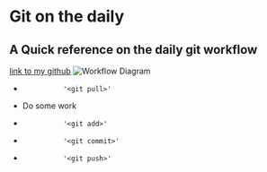 # Git on the daily
## A Quick reference on the daily git workflow
[link to my github](https://github.com/lmontegrande/ADI_MyWork)
![Workflow Diagram](http://heim.ifi.uio.no/gisle/staging2/drupalprimer/drupal/gl_git_f/git_localop.png)
* 				'<git pull>'
* Do some work
* 				'<git add>'
* 				'<git commit>'
* 				'<git push>'
